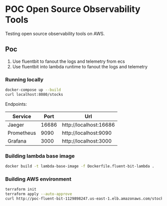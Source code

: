 # POC Open Source Observability Tools

Testing open source observability tools on AWS.


## Poc

1. Use fluentbit to fanout the logs and telemetry from ecs
2. Use fluentbit into lambda runtime to fanout the logs and telemetry

### Running locally

```sh
docker-compose up --build
curl localhost:8080/stocks
```

Endpoints:

| Service    | Port  | Url                    |
|------------|-------|------------------------|
| Jaeger     | 16686 | http://localhost:16686 |
| Prometheus | 9090  | http://localhost:9090  |
| Grafana    | 3000  | http://localhost:3000  |

### Building lambda base image


```sh
docker build -t lambda-base-image -f Dockerfile.fluent-bit-lambda .
```

### Building AWS environment


```sh
terraform init
terraform apply --auto-approve
curl http://poc-fluent-bit-1129898247.us-east-1.elb.amazonaws.com/stocks
```